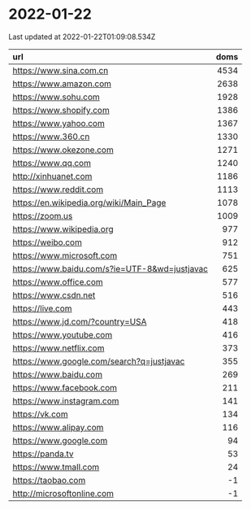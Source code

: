 # 2022-01-22

<!-- BEGIN -->
Last updated at 2022-01-22T01:09:08.534Z

url | doms
:- | -:
https://www.sina.com.cn | 4534
https://www.amazon.com | 2638
https://www.sohu.com | 1928
https://www.shopify.com | 1386
https://www.yahoo.com | 1367
https://www.360.cn | 1330
https://www.okezone.com | 1271
https://www.qq.com | 1240
http://xinhuanet.com | 1186
https://www.reddit.com | 1113
https://en.wikipedia.org/wiki/Main_Page | 1078
https://zoom.us | 1009
https://www.wikipedia.org | 977
https://weibo.com | 912
https://www.microsoft.com | 751
https://www.baidu.com/s?ie=UTF-8&wd=justjavac | 625
https://www.office.com | 577
https://www.csdn.net | 516
https://live.com | 443
https://www.jd.com/?country=USA | 418
https://www.youtube.com | 416
https://www.netflix.com | 373
https://www.google.com/search?q=justjavac | 355
https://www.baidu.com | 269
https://www.facebook.com | 211
https://www.instagram.com | 141
https://vk.com | 134
https://www.alipay.com | 116
https://www.google.com | 94
https://panda.tv | 53
https://www.tmall.com | 24
https://taobao.com | -1
http://microsoftonline.com | -1
<!-- END -->
